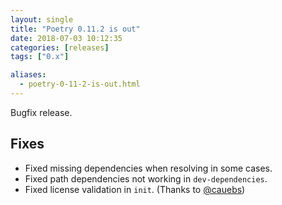 ```yaml
---
layout: single
title: "Poetry 0.11.2 is out"
date: 2018-07-03 10:12:35
categories: [releases]
tags: ["0.x"]

aliases:
  - poetry-0-11-2-is-out.html
---
```


Bugfix release.

## Fixes

- Fixed missing dependencies when resolving in some cases.
- Fixed path dependencies not working in `dev-dependencies`.
- Fixed license validation in `init`. (Thanks to [@cauebs](https://github.com/cauebs))
